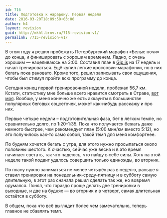 ```yaml
---
id: 716
title: Подготовка к марафону. Первая неделя
date: 2016-03-20T18:09:50+03:00
author: h4
layout: revision
guid: http://mkhl.brnv.ru/715-revision-v1/
permalink: /715-revision-v1/
---
```

В этом году я решил пробежать Петербургский марафон «Белые ночи» до конца, и финишировать с хорошим временем. Ладно, с очень хорошим — нацеливаюсь на 3:00. Составил план в [Gip.is](http://gip.is/) на 17 недель и начал тренироваться. Ещё купил легкие кроссовки-марафонки, но в них бегать пока рановато. Кроме того, решил записывать свои ощущения, чтобы был стимул пройти всю программу до конца.

Сегодня конец первой тренировочной недели, пробежал 56,7 км. Кстати, статистику мне больше всего нравится смотреть в Страве, [вот моя](https://www.strava.com/athletes/7455492/training/log). Вообще, у меня конечно же есть аккаунты в большинстве популярных беговых соцсеточек, может как-нибудь расскажу и про них.

Первые четыре недели – подготовительная фаза, бег в лёгком темпе, но сравнительно долго, по 1:20–1:35. Пока что получается бежать даже немного быстрее, чем рекомендует план (5:00 мин/км вместо 5:12), но это получилось как-то само собой, такой темп для меня комфортнее.

По будням хочется бегать с утра, для этого нужно просыпаться около половины шестого. К счастью, сейчас уже весна и в это время начинает светать, так что надеюсь, что найду в себе силы. Хотя на этой неделе такой подвиг удалось совершить только единожды, во вторник.

По плану нужно заниматься не менее четырёх раз в неделю, раньше я ставил тренировки на понедельник-среду-пятницу и в субботу самую длительную, в этот раз сначала решил сделать так же, но вовремя одумался. Понял, что гораздо проще делать две тренировки в выходные, и две на буднях — во вторник и в четверг, самая длительная остаётся в субботу.

В общем, пока что всё выглядит более чем замечательно, теперь главное не сбавлять темп.